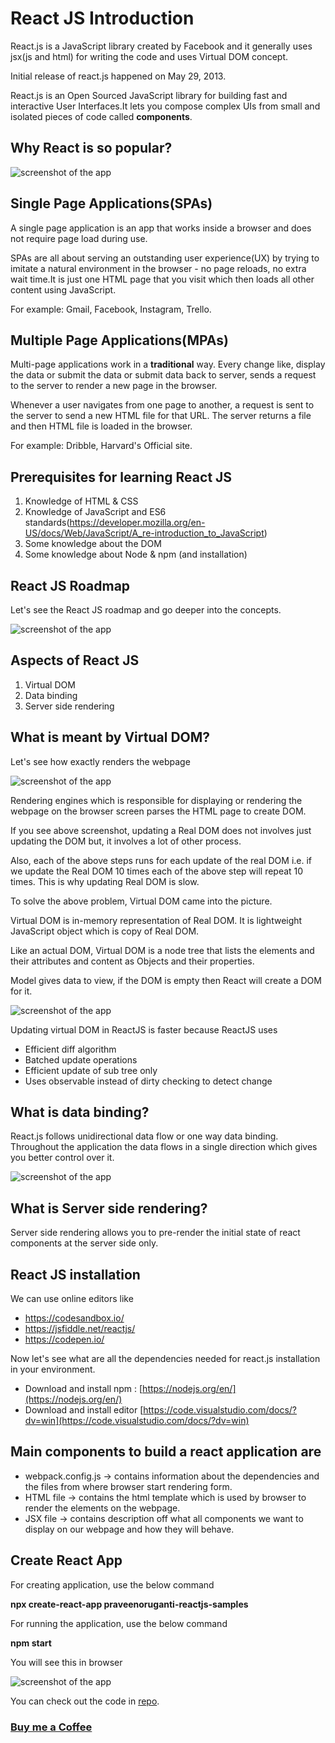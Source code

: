 # React JS Introduction

React.js is a JavaScript library created by Facebook and it generally uses jsx(js and html) for writing the code and uses Virtual DOM concept.

Initial release of react.js happened on May 29, 2013.

React.js is an Open Sourced JavaScript library for building fast and interactive User Interfaces.It lets you compose complex UIs from small and isolated pieces of code called **components**.

## Why React is so popular?
![screenshot of the app](https://raw.githubusercontent.com/praveenoruganti/praveenoruganti-reactjs/master/1_Introduction/images/reactjs.png)

## Single Page Applications(SPAs)
A single page application is an app that works inside a browser and does not require page load during use.

SPAs are all about serving an outstanding user experience(UX) by trying to imitate a natural environment in the browser - no page reloads, no extra wait time.It is just one HTML page that you visit which then loads all other content using JavaScript.

For example: Gmail, Facebook, Instagram, Trello.

## Multiple Page Applications(MPAs)
Multi-page applications work in a **traditional** way. Every change like, display the data or submit the data or submit data back to server, sends a request to the server to render a new page in the browser.

Whenever a user navigates from one page to another, a request is sent to the server to send a new HTML file for that URL. The server returns a file and then HTML file is loaded in the browser.

For example: Dribble, Harvard's Official site.
## Prerequisites for learning React JS

1. Knowledge of HTML & CSS
2. Knowledge of JavaScript and ES6 standards(https://developer.mozilla.org/en-US/docs/Web/JavaScript/A_re-introduction_to_JavaScript)
3. Some knowledge about the DOM
4. Some knowledge about Node & npm (and installation)

## React JS Roadmap

Let's see the React JS roadmap and go deeper into the concepts.

![screenshot of the app](https://raw.githubusercontent.com/praveenoruganti/praveenoruganti-reactjs/master/1_Introduction/images/roadmap.jpg)

## Aspects of React JS

1. Virtual DOM
2. Data binding
3. Server side rendering

## What is meant by Virtual DOM?

Let's see how exactly renders the webpage

![screenshot of the app](https://raw.githubusercontent.com/praveenoruganti/praveenoruganti-reactjs/master/1_Introduction/images/virtualdom.png)

Rendering engines which is responsible for displaying or rendering the webpage on the browser screen parses the HTML page to create DOM.

If you see above screenshot, updating a Real DOM does not involves just updating the DOM but, it involves a lot of other process.

Also, each of the above steps runs for each update of the real DOM i.e. if we update the Real DOM 10 times each of the above step will repeat 10 times. This is why updating Real DOM is slow.

To solve the above problem, Virtual DOM came into the picture.

Virtual DOM is in-memory representation of Real DOM. It is lightweight JavaScript object which is copy of Real DOM.

Like an actual DOM, Virtual DOM is a node tree that lists the elements and their attributes and content as Objects and their properties.

Model gives data to view, if the DOM is empty then React will create a DOM for it.

![screenshot of the app](https://raw.githubusercontent.com/praveenoruganti/praveenoruganti-reactjs/master/1_Introduction/images/virtualdom1.png)

Updating virtual DOM in ReactJS is faster because ReactJS uses
- Efficient diff algorithm
- Batched update operations
- Efficient update of sub tree only
- Uses observable instead of dirty checking to detect change

## What is data binding?
React.js follows unidirectional data flow or one way data binding.
Throughout the application the data flows in a single direction which gives you better control over it.

![screenshot of the app](https://raw.githubusercontent.com/praveenoruganti/praveenoruganti-reactjs/master/1_Introduction/images/databinding.png)

## What is Server side rendering?
Server side rendering allows you to pre-render the initial state of react components at the server side only.

## React JS installation

We can use online editors like
- https://codesandbox.io/
- https://jsfiddle.net/reactjs/
- https://codepen.io/

Now let's see what are all the dependencies needed for react.js installation in your environment.
- Download and install npm : [https://nodejs.org/en/](https://nodejs.org/en/)
- Download and install editor [https://code.visualstudio.com/docs/?dv=win](https://code.visualstudio.com/docs/?dv=win)

## Main components to build a react application are
- webpack.config.js -> contains information about the dependencies and the files from where browser start rendering form.
- HTML file -> contains the html template which is used by browser to render the elements on the webpage.
- JSX file -> contains description off what all components we want to display on our webpage and how they will behave.

## Create React App
For creating application, use the below command

**npx create-react-app praveenoruganti-reactjs-samples**

For running the application, use the below command

**npm start**

You will see this in browser

![screenshot of the app](https://raw.githubusercontent.com/praveenoruganti/praveenoruganti-reactjs/master/1_Introduction/images/reactjs1.png)

You can check out the code in [repo](https://github.com/praveenoruganti/praveenoruganti-reactjs/tree/master/1_Introduction/Demo/praveenoruganti-reactjs-samples).

### [Buy me a Coffee](http://bit.ly/2WryDT8)
